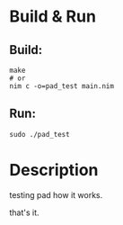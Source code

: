 # Build & Run
## Build:
```
make
# or
nim c -o=pad_test main.nim
```  
  
## Run:
```
sudo ./pad_test
```

# Description
testing pad how it works.  
  
that's it.
